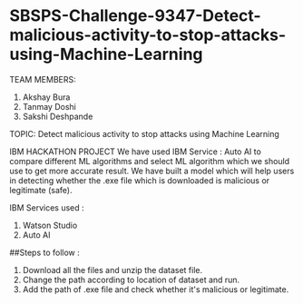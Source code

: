 # SBSPS-Challenge-9347-Detect-malicious-activity-to-stop-attacks-using-Machine-Learning
TEAM MEMBERS:

  1. Akshay Bura
  2. Tanmay Doshi
  3. Sakshi Deshpande

TOPIC: 
  Detect malicious activity to stop attacks using Machine Learning

IBM HACKATHON PROJECT
  We have used IBM Service : Auto AI to compare different ML algorithms and select ML algorithm which we should use to get more accurate result. We have built a model which will help users in detecting whether the .exe file which is downloaded is malicious or legitimate (safe).

IBM Services used :
  1. Watson Studio
  2. Auto AI

##Steps to follow :
  1. Download all the files and unzip the dataset file.
  2. Change the path according to location of dataset and run.
  3. Add the path of .exe file and check whether it's malicious or legitimate.
